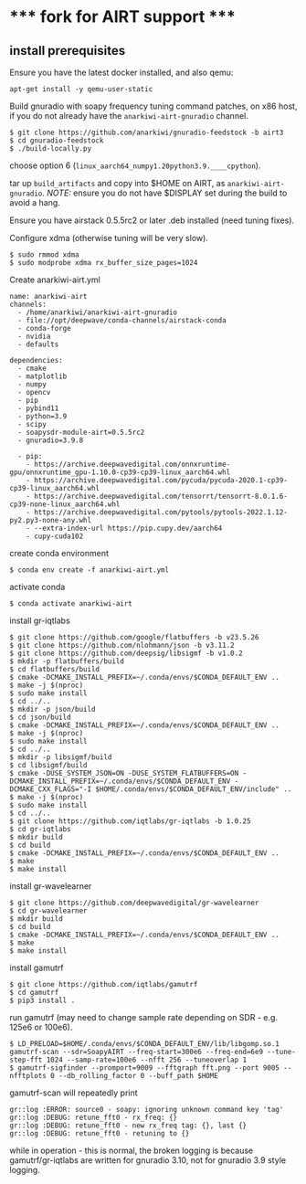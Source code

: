 # *** fork for AIRT support ***

## install prerequisites

Ensure you have the latest docker installed, and also qemu:

```apt-get install -y qemu-user-static```

Build gnuradio with soapy frequency tuning command patches, on x86 host,
if you do not already have the ```anarkiwi-airt-gnuradio``` channel.

```
$ git clone https://github.com/anarkiwi/gnuradio-feedstock -b airt3
$ cd gnuradio-feedstock
$ ./build-locally.py
```

choose option 6 (```linux_aarch64_numpy1.20python3.9.____cpython```).

tar up ```build_artifacts``` and copy into $HOME on AIRT, as ```anarkiwi-airt-gnuradio```.
*NOTE:* ensure you do not have $DISPLAY set during the build to avoid a hang.

Ensure you have airstack 0.5.5rc2 or later .deb installed (need tuning fixes).

Configure xdma (otherwise tuning will be very slow).

```
$ sudo rmmod xdma
$ sudo modprobe xdma rx_buffer_size_pages=1024
```

Create anarkiwi-airt.yml

```
name: anarkiwi-airt
channels:
  - /home/anarkiwi/anarkiwi-airt-gnuradio
  - file://opt/deepwave/conda-channels/airstack-conda
  - conda-forge
  - nvidia
  - defaults

dependencies:
  - cmake
  - matplotlib
  - numpy
  - opencv
  - pip
  - pybind11
  - python=3.9
  - scipy
  - soapysdr-module-airt=0.5.5rc2
  - gnuradio=3.9.8

  - pip:
    - https://archive.deepwavedigital.com/onnxruntime-gpu/onnxruntime_gpu-1.10.0-cp39-cp39-linux_aarch64.whl
    - https://archive.deepwavedigital.com/pycuda/pycuda-2020.1-cp39-cp39-linux_aarch64.whl
    - https://archive.deepwavedigital.com/tensorrt/tensorrt-8.0.1.6-cp39-none-linux_aarch64.whl
    - https://archive.deepwavedigital.com/pytools/pytools-2022.1.12-py2.py3-none-any.whl
    - --extra-index-url https://pip.cupy.dev/aarch64
    - cupy-cuda102
```

create conda environment

```
$ conda env create -f anarkiwi-airt.yml
```

activate conda

```
$ conda activate anarkiwi-airt
```

install gr-iqtlabs

```
$ git clone https://github.com/google/flatbuffers -b v23.5.26
$ git clone https://github.com/nlohmann/json -b v3.11.2
$ git clone https://github.com/deepsig/libsigmf -b v1.0.2
$ mkdir -p flatbuffers/build
$ cd flatbuffers/build
$ cmake -DCMAKE_INSTALL_PREFIX=~/.conda/envs/$CONDA_DEFAULT_ENV ..
$ make -j $(nproc)
$ sudo make install
$ cd ../..
$ mkdir -p json/build
$ cd json/build
$ cmake -DCMAKE_INSTALL_PREFIX=~/.conda/envs/$CONDA_DEFAULT_ENV ..
$ make -j $(nproc)
$ sudo make install
$ cd ../..
$ mkdir -p libsigmf/build
$ cd libsigmf/build
$ cmake -DUSE_SYSTEM_JSON=ON -DUSE_SYSTEM_FLATBUFFERS=ON -DCMAKE_INSTALL_PREFIX=~/.conda/envs/$CONDA_DEFAULT_ENV -DCMAKE_CXX_FLAGS="-I $HOME/.conda/envs/$CONDA_DEFAULT_ENV/include" ..
$ make -j $(nproc)
$ sudo make install
$ cd ../..
$ git clone https://github.com/iqtlabs/gr-iqtlabs -b 1.0.25
$ cd gr-iqtlabs
$ mkdir build
$ cd build
$ cmake -DCMAKE_INSTALL_PREFIX=~/.conda/envs/$CONDA_DEFAULT_ENV ..
$ make
$ make install
```

install gr-wavelearner

```
$ git clone https://github.com/deepwavedigital/gr-wavelearner
$ cd gr-wavelearner
$ mkdir build
$ cd build
$ cmake -DCMAKE_INSTALL_PREFIX=~/.conda/envs/$CONDA_DEFAULT_ENV ..
$ make
$ make install
```

install gamutrf

```
$ git clone https://github.com/iqtlabs/gamutrf
$ cd gamutrf
$ pip3 install .
```

run gamutrf (may need to change sample rate depending on SDR - e.g. 125e6 or 100e6).

```
$ LD_PRELOAD=$HOME/.conda/envs/$CONDA_DEFAULT_ENV/lib/libgomp.so.1 gamutrf-scan --sdr=SoapyAIRT --freq-start=300e6 --freq-end=6e9 --tune-step-fft 1024 --samp-rate=100e6 --nfft 256 --tuneoverlap 1
$ gamutrf-sigfinder --promport=9009 --fftgraph fft.png --port 9005 --nfftplots 0 --db_rolling_factor 0 --buff_path $HOME
```

gamutrf-scan will repeatedly print

```
gr::log :ERROR: source0 - soapy: ignoring unknown command key 'tag'
gr::log :DEBUG: retune_fft0 - rx_freq: {}
gr::log :DEBUG: retune_fft0 - new rx_freq tag: {}, last {}
gr::log :DEBUG: retune_fft0 - retuning to {}
```

while in operation - this is normal, the broken logging is because gamutrf/gr-iqtlabs are written for gnuradio 3.10, not for gnuradio 3.9 style logging.
